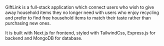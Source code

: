 GiftLink is a full-stack application which connect users who wish to give away household items they no longer need with users who enjoy recycling and prefer to find free household items to match their taste rather than purchasing new ones.

It is built with Next.js for frontend, styled with TailwindCss, Express.js for backend and MongoDB for database.
